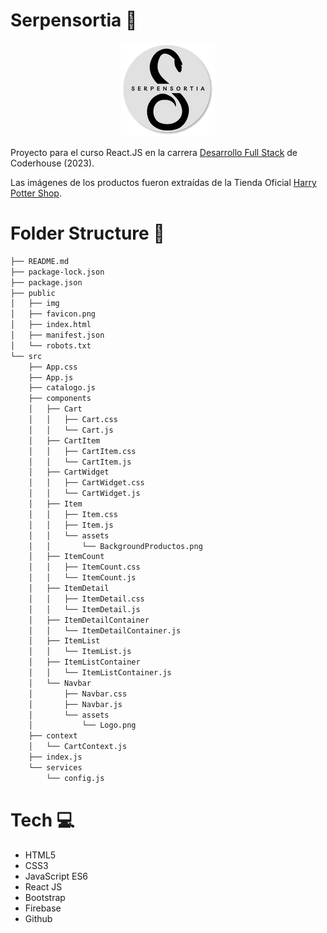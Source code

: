 # Serpensortia :snake:

<p align="center"><img src="./src/components/NavBar/assets/logo.png" alt="Logo Serpensortia"/></p>

Proyecto para el curso React.JS en la carrera <a href="https://www.coderhouse.com/online/carrera-online-desarrollo-fullstack" target="_blank">Desarrollo Full Stack</a> de Coderhouse (2023).

Las imágenes de los productos fueron extraídas de la Tienda Oficial <a href="https://harrypottershop.co.uk/" target="_blank">Harry Potter Shop</a>.

# Folder Structure :open_file_folder:

```bash
├── README.md
├── package-lock.json
├── package.json
├── public
│   ├── img
│   ├── favicon.png
│   ├── index.html
│   ├── manifest.json
│   └── robots.txt
└── src
    ├── App.css
    ├── App.js
    ├── catalogo.js
    ├── components
    │   ├── Cart
    │   │   ├── Cart.css
    │   │   └── Cart.js
    │   ├── CartItem
    │   │   ├── CartItem.css
    │   │   └── CartItem.js
    │   ├── CartWidget
    │   │   ├── CartWidget.css
    │   │   └── CartWidget.js
    │   ├── Item
    │   │   ├── Item.css
    │   │   ├── Item.js
    │   │   └── assets
    │   │       └── BackgroundProductos.png
    │   ├── ItemCount
    │   │   ├── ItemCount.css
    │   │   └── ItemCount.js
    │   ├── ItemDetail
    │   │   ├── ItemDetail.css
    │   │   └── ItemDetail.js
    │   ├── ItemDetailContainer
    │   │   └── ItemDetailContainer.js
    │   ├── ItemList
    │   │   └── ItemList.js
    │   ├── ItemListContainer
    │   │   └── ItemListContainer.js
    │   └── Navbar
    │       ├── Navbar.css
    │       ├── Navbar.js
    │       └── assets
    │           └── Logo.png
    ├── context
    │   └── CartContext.js
    ├── index.js
    └── services
        └── config.js
```

# Tech :computer:
- HTML5
- CSS3
- JavaScript ES6
- React JS
- Bootstrap
- Firebase
- Github